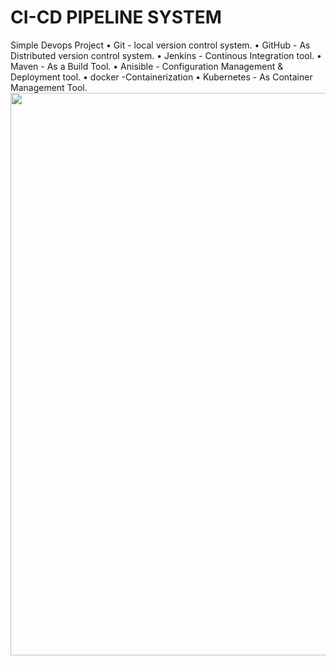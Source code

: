 # CI-CD PIPELINE SYSTEM
Simple Devops Project
  • Git - local version control system.
  • GitHub - As Distributed version control system.
  • Jenkins - Continous Integration tool.
  • Maven - As a Build Tool.
  • Anisible - Configuration Management & Deployment tool.
  • docker -Containerization
  • Kubernetes - As Container Management Tool.
 <img src="https://i.ytimg.com/vi/i8klL6FujLc/maxresdefault.jpg" height="900" width="1100" >
  
